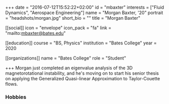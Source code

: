 +++
date = "2016-07-12T15:52:22+02:00"
id = "mbaxter"
interests = ["Fluid Dynamics", "Aerospace Engineering"]
name = "Morgan Baxter, '20"
portrait = "headshots/morgan.jpg"
short_bio = ""
title = "Morgan Baxter"

[[social]]
    icon = "envelope"
    icon_pack = "fa"
    link = "mailto:mbaxter@bates.edu"

[[education]]
    course = "BS, Physics"
    institution = "Bates College"
    year = 2020

[[organizations]]
    name = "Bates College"
    role = "Student"

+++ 
Morgan just completed an eigenvalue analysis of the 3D magnetorotational instability, and he's moving on to start his senior thesis on applying the Generalized Quasi-linear Approximation to Taylor-Couette flows.

### Hobbies

